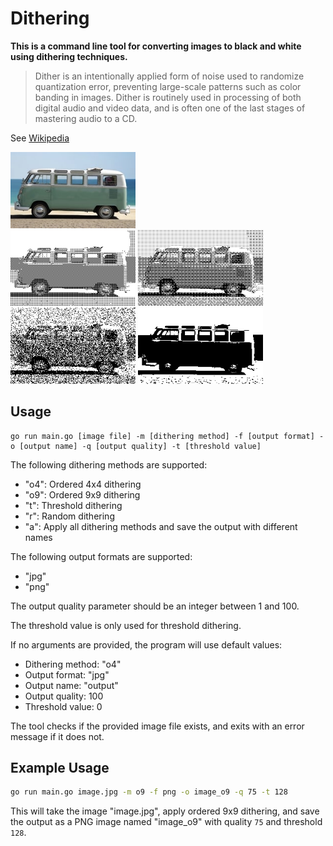 # Dithering

**This is a command line tool for converting images to black and white using dithering techniques.**

> Dither is an intentionally applied form of noise used to randomize quantization error, preventing large-scale patterns such as color banding in images. Dither is routinely used in processing of both digital audio and video data, and is often one of the last stages of mastering audio to a CD.

See [Wikipedia](https://en.wikipedia.org/wiki/Dither)

<p float="left">
  <img src="examples/in_01.jpg" width="200" /><br>
  <img src="examples/output_o4.jpg" width="200" />
  <img src="examples/output_o9.jpg" width="200" /><br>
  <img src="examples/output_r.jpg" width="200" />
  <img src="examples/output_t.jpg" width="200" />
</p>

## Usage

```
go run main.go [image file] -m [dithering method] -f [output format] -o [output name] -q [output quality] -t [threshold value]
```

The following dithering methods are supported:

- "o4": Ordered 4x4 dithering
- "o9": Ordered 9x9 dithering
- "t": Threshold dithering
- "r": Random dithering
- "a": Apply all dithering methods and save the output with different names

The following output formats are supported:

- "jpg"
- "png"

The output quality parameter should be an integer between 1 and 100.

The threshold value is only used for threshold dithering.

If no arguments are provided, the program will use default values:

- Dithering method: "o4"
- Output format: "jpg"
- Output name: "output"
- Output quality: 100
- Threshold value: 0

The tool checks if the provided image file exists, and exits with an error message if it does not.

## Example Usage

```bash
go run main.go image.jpg -m o9 -f png -o image_o9 -q 75 -t 128
```

This will take the image "image.jpg", apply ordered 9x9 dithering, and save the output as a PNG image named "image_o9" with quality `75` and threshold `128`.


